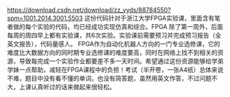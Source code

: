 https://download.csdn.net/download/zz_yyds/88784550?spm=1001.2014.3001.5503
这份代码针对于浙江大学FPGA实验课，里面含有笔者做的每个实验的代码，均已经成功实现仿真和综合。FPGA 除了第一周外，后面每周的周四早上都有实验课，共6次实验。实验课前需要预习并完成预习报告（全英文报告），代码量感人。
FPGA作为自动化机器人方向的一门专业选修课，它的难度比大数据方向的同时期专业选修课的难度要高，同时在网络上找不到相关的资源，导致每完成一个实验作业都要差不多一天时间。希望通过这份资源能够给学弟学妹一点帮助，减轻在FPGA课程中的负担！考试（半开卷，一张A4纸）总体来说不难，题目中没有看不懂的单词，也没有简答题，虽然用英文作答，不过问题不大，上课认真听过的话来做起来很轻松。
